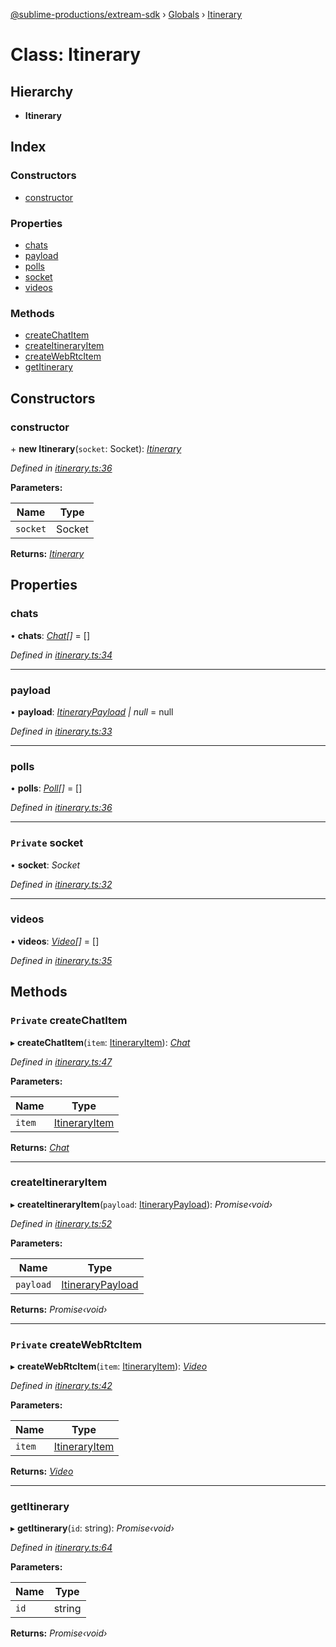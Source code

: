 [@sublime-productions/extream-sdk](../README.md) › [Globals](../globals.md) › [Itinerary](itinerary.md)

# Class: Itinerary

## Hierarchy

* **Itinerary**

## Index

### Constructors

* [constructor](itinerary.md#constructor)

### Properties

* [chats](itinerary.md#chats)
* [payload](itinerary.md#payload)
* [polls](itinerary.md#polls)
* [socket](itinerary.md#private-socket)
* [videos](itinerary.md#videos)

### Methods

* [createChatItem](itinerary.md#private-createchatitem)
* [createItineraryItem](itinerary.md#createitineraryitem)
* [createWebRtcItem](itinerary.md#private-createwebrtcitem)
* [getItinerary](itinerary.md#getitinerary)

## Constructors

###  constructor

\+ **new Itinerary**(`socket`: Socket): *[Itinerary](itinerary.md)*

*Defined in [itinerary.ts:36](https://github.com/Extream-SaaS/ex-sdk/blob/d44c660/src/itinerary.ts#L36)*

**Parameters:**

Name | Type |
------ | ------ |
`socket` | Socket |

**Returns:** *[Itinerary](itinerary.md)*

## Properties

###  chats

• **chats**: *[Chat](chat.md)[]* = []

*Defined in [itinerary.ts:34](https://github.com/Extream-SaaS/ex-sdk/blob/d44c660/src/itinerary.ts#L34)*

___

###  payload

• **payload**: *[ItineraryPayload](../interfaces/itinerarypayload.md) | null* = null

*Defined in [itinerary.ts:33](https://github.com/Extream-SaaS/ex-sdk/blob/d44c660/src/itinerary.ts#L33)*

___

###  polls

• **polls**: *[Poll](poll.md)[]* = []

*Defined in [itinerary.ts:36](https://github.com/Extream-SaaS/ex-sdk/blob/d44c660/src/itinerary.ts#L36)*

___

### `Private` socket

• **socket**: *Socket*

*Defined in [itinerary.ts:32](https://github.com/Extream-SaaS/ex-sdk/blob/d44c660/src/itinerary.ts#L32)*

___

###  videos

• **videos**: *[Video](video.md)[]* = []

*Defined in [itinerary.ts:35](https://github.com/Extream-SaaS/ex-sdk/blob/d44c660/src/itinerary.ts#L35)*

## Methods

### `Private` createChatItem

▸ **createChatItem**(`item`: [ItineraryItem](../interfaces/itineraryitem.md)): *[Chat](chat.md)*

*Defined in [itinerary.ts:47](https://github.com/Extream-SaaS/ex-sdk/blob/d44c660/src/itinerary.ts#L47)*

**Parameters:**

Name | Type |
------ | ------ |
`item` | [ItineraryItem](../interfaces/itineraryitem.md) |

**Returns:** *[Chat](chat.md)*

___

###  createItineraryItem

▸ **createItineraryItem**(`payload`: [ItineraryPayload](../interfaces/itinerarypayload.md)): *Promise‹void›*

*Defined in [itinerary.ts:52](https://github.com/Extream-SaaS/ex-sdk/blob/d44c660/src/itinerary.ts#L52)*

**Parameters:**

Name | Type |
------ | ------ |
`payload` | [ItineraryPayload](../interfaces/itinerarypayload.md) |

**Returns:** *Promise‹void›*

___

### `Private` createWebRtcItem

▸ **createWebRtcItem**(`item`: [ItineraryItem](../interfaces/itineraryitem.md)): *[Video](video.md)*

*Defined in [itinerary.ts:42](https://github.com/Extream-SaaS/ex-sdk/blob/d44c660/src/itinerary.ts#L42)*

**Parameters:**

Name | Type |
------ | ------ |
`item` | [ItineraryItem](../interfaces/itineraryitem.md) |

**Returns:** *[Video](video.md)*

___

###  getItinerary

▸ **getItinerary**(`id`: string): *Promise‹void›*

*Defined in [itinerary.ts:64](https://github.com/Extream-SaaS/ex-sdk/blob/d44c660/src/itinerary.ts#L64)*

**Parameters:**

Name | Type |
------ | ------ |
`id` | string |

**Returns:** *Promise‹void›*

